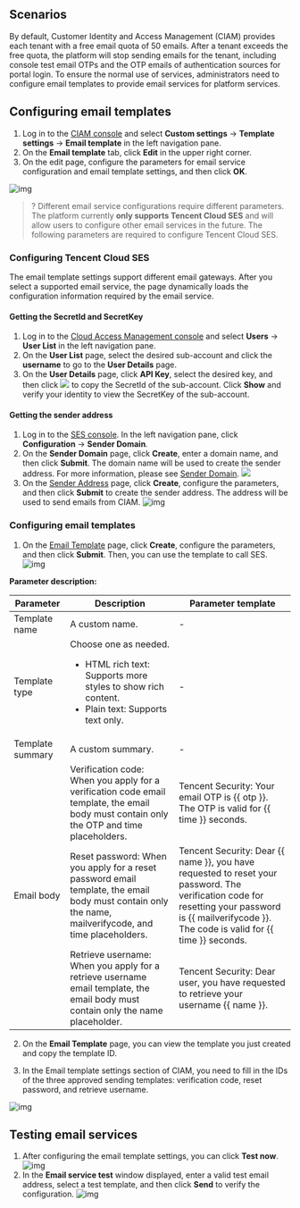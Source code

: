 ## Scenarios
By default, Customer Identity and Access Management (CIAM) provides each tenant with a free email quota of 50 emails. After a tenant exceeds the free quota, the platform will stop sending emails for the tenant, including console test email OTPs and the OTP emails of authentication sources for portal login. To ensure the normal use of services, administrators need to configure email templates to provide email services for platform services.

## Configuring email templates
1. Log in to the [CIAM console](https://console.cloud.tencent.com/ciam) and select **Custom settings** -> **Template settings** -> **Email template** in the left navigation pane.
2. On the **Email template** tab, click **Edit** in the upper right corner.
3. On the edit page, configure the parameters for email service configuration and email template settings, and then click **OK**.

![img](https://qcloudimg.tencent-cloud.cn/raw/fb47cf6b665d5147ec1ed4415b6ba7dd.png)
>? Different email service configurations require different parameters. The platform currently **only supports Tencent Cloud SES** and will allow users to configure other email services in the future. The following parameters are required to configure Tencent Cloud SES.

### Configuring Tencent Cloud SES
The email template settings support different email gateways. After you select a supported email service, the page dynamically loads the configuration information required by the email service.

#### Getting the SecretId and SecretKey
1. Log in to the [Cloud Access Management console](https://console.cloud.tencent.com/cam/overview) and select **Users** -> **User List** in the left navigation pane.
2. On the **User List** page, select the desired sub-account and click the **username** to go to the **User Details** page.
3. On the **User Details** page, click **API Key**, select the desired key, and then click ![](https://qcloudimg.tencent-cloud.cn/raw/0aa6ed67999bf503415c391177264941.png) to copy the SecretId of the sub-account. Click **Show** and verify your identity to view the SecretKey of the sub-account.

#### Getting the sender address
1. Log in to the [SES console](https://console.cloud.tencent.com/ses). In the left navigation pane, click **Configuration** -> **Sender Domain**.
2. On the **Sender Domain** page, click **Create**, enter a domain name, and then click **Submit**. The domain name will be used to create the sender address. For more information, please see [Sender Domain](https://cloud.tencent.com/document/product/1288/55191).
![](https://qcloudimg.tencent-cloud.cn/raw/8331f149f7911553fcfd56c7510ef220.png)
3. On the [Sender Address](https://console.cloud.tencent.com/ses/address) page, click **Create**, configure the parameters, and then click **Submit** to create the sender address. The address will be used to send emails from CIAM.
![img](https://qcloudimg.tencent-cloud.cn/raw/3a9042295c24923e96a7c10892811da5.png)

### Configuring email templates
1. On the [Email Template](https://console.cloud.tencent.com/ses/template) page, click **Create**, configure the parameters, and then click **Submit**. Then, you can use the template to call SES.
![img](https://qcloudimg.tencent-cloud.cn/raw/a7a938fc0fc21dbf3cf34dafce17fa2e.png)

**Parameter description:**
<table>
<thead>
<tr>
<th>Parameter</th>
<th>Description</th>
<th>Parameter template</th>
</tr>
</thead>
<tbody><tr>
<td>Template name</td>
<td>A custom name.</td>
<td>-</td>
</tr>
<tr>
<td>Template type</td>
<td>Choose one as needed. <ul><li>HTML rich text: Supports more styles to show rich content. </li><li>Plain text: Supports text only. </ul></li></td>
<td>-</td>
</tr>
<tr>
<td>Template summary</td>
<td>A custom summary.</td>
<td>-</td>
</tr>
<tr>
<td  rowspan=3 >Email body</td>
<td>Verification code: When you apply for a verification code email template, the email body must contain only the OTP and time placeholders. </td>
<td>Tencent Security: Your email OTP is {{ otp }}. The OTP is valid for {{ time }} seconds. </td>
</tr>
<tr>
<td>Reset password: When you apply for a reset password email template, the email body must contain only the name, mailverifycode, and time placeholders. </td>
<td>Tencent Security: Dear {{ name }}, you have requested to reset your password. The verification code for resetting your password is  {{ mailverifycode }}. The code is valid for  {{ time }} seconds. </td>
</tr>
<tr>
<td>Retrieve username: When you apply for a retrieve username email template, the email body must contain only the name placeholder. </td>
<td>Tencent Security: Dear user, you have requested to retrieve your username {{ name }}. </td>
</tr>
</tbody></table> 

2. On the **Email Template** page, you can view the template you just created and copy the template ID.

3. In the Email template settings section of CIAM, you need to fill in the IDs of the three approved sending templates: verification code, reset password, and retrieve username.

 ![img](https://qcloudimg.tencent-cloud.cn/raw/a4a8e103fc369ac4f876a4d0ca4860f7.png)

## Testing email services
1. After configuring the email template settings, you can click **Test now**.
![img](https://qcloudimg.tencent-cloud.cn/raw/3d901eef499a2c9fb907483b2996cbe4.png)
2. In the **Email service test** window displayed, enter a valid test email address, select a test template, and then click **Send** to verify the configuration.
![img](https://qcloudimg.tencent-cloud.cn/raw/c075109687a2ea6a9011b5cf0cac24ba.png)